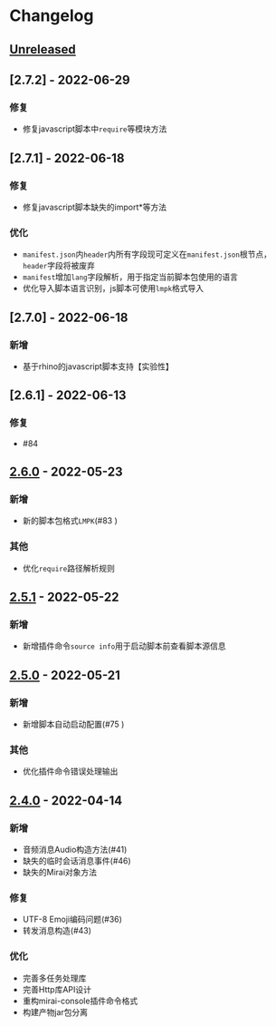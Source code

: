 # Changelog

## [Unreleased]

## [2.7.2] - 2022-06-29

### 修复

- 修复javascript脚本中`require`等模块方法

## [2.7.1] - 2022-06-18

### 修复

- 修复javascript脚本缺失的import*等方法

### 优化

- `manifest.json`内`header`内所有字段现可定义在`manifest.json`根节点，`header`字段将被废弃
- `manifest`增加`lang`字段解析，用于指定当前脚本包使用的语言
- 优化导入脚本语言识别，js脚本可使用`lmpk`格式导入

## [2.7.0] - 2022-06-18

### 新增

- 基于rhino的javascript脚本支持【实验性】

## [2.6.1] - 2022-06-13

### 修复

- #84

## [2.6.0] - 2022-05-23

### 新增

- 新的脚本包格式`LMPK`(#83 )

### 其他

- 优化`require`路径解析规则

## [2.5.1] - 2022-05-22

### 新增

- 新增插件命令`source info`用于启动脚本前查看脚本源信息

## [2.5.0] - 2022-05-21

### 新增

- 新增脚本自动启动配置(#75 )

### 其他

- 优化插件命令错误处理输出

## [2.4.0] - 2022-04-14

### 新增

- 音频消息Audio构造方法(#41)
- 缺失的临时会话消息事件(#46)
- 缺失的Mirai对象方法

### 修复

- UTF-8 Emoji编码问题(#36)
- 转发消息构造(#43)

### 优化

- 完善多任务处理库
- 完善Http库API设计
- 重构mirai-console插件命令格式
- 构建产物jar包分离

[Unreleased]: https://github.com/only52607/lua-mirai/compare/2.6.0...HEAD

[2.6.0]: https://github.com/only52607/lua-mirai/compare/2.5.1...2.6.0

[2.5.1]: https://github.com/only52607/lua-mirai/compare/2.5.0...2.5.1

[2.5.0]: https://github.com/only52607/lua-mirai/compare/2.4.0...2.5.0

[2.4.0]: https://github.com/only52607/lua-mirai/compare/2.3.0...2.4.0